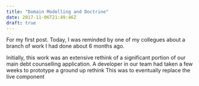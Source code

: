 ```yaml
---
title: "Domain Modelling and Doctrine"
date: 2017-11-06T21:49:46Z
draft: true
---
```


For my first post. Today, I was reminded by one of my collegues about a branch of work I had done about 6 months ago.

Initially, this work was an extensive rethink of a significant portion of our main debt counselling application. A developer in our team had taken a few weeks to prototype a ground up rethink  This was to eventually replace the live component
